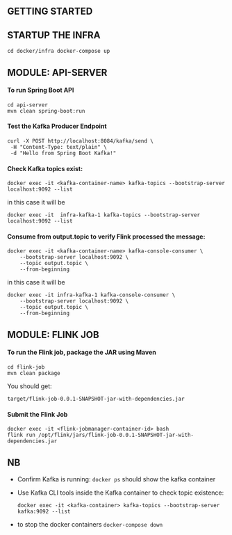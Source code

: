 ## GETTING STARTED

## STARTUP THE INFRA

`
    cd docker/infra
    docker-compose up
`

## MODULE: API-SERVER

#### To run Spring Boot API

    cd api-server
    mvn clean spring-boot:run

#### Test the Kafka Producer Endpoint

    curl -X POST http://localhost:8084/kafka/send \
     -H "Content-Type: text/plain" \
     -d "Hello from Spring Boot Kafka!"

#### Check Kafka topics exist:
    docker exec -it <kafka-container-name> kafka-topics --bootstrap-server localhost:9092 --list

in this case it will be

    docker exec -it  infra-kafka-1 kafka-topics --bootstrap-server localhost:9092 --list

#### Consume from output.topic to verify Flink processed the message:

    docker exec -it <kafka-container-name> kafka-console-consumer \
        --bootstrap-server localhost:9092 \
        --topic output.topic \
        --from-beginning

in this case it will be

    docker exec -it infra-kafka-1 kafka-console-consumer \
        --bootstrap-server localhost:9092 \
        --topic output.topic \
        --from-beginning


## MODULE: FLINK JOB

#### To run the Flink job, package the JAR using Maven

    cd flink-job
    mvn clean package

You should get:

    target/flink-job-0.0.1-SNAPSHOT-jar-with-dependencies.jar

#### Submit the Flink Job

    docker exec -it <flink-jobmanager-container-id> bash
    flink run /opt/flink/jars/flink-job-0.0.1-SNAPSHOT-jar-with-dependencies.jar

## NB
- Confirm Kafka is running: `docker ps` should show the kafka container
- Use Kafka CLI tools inside the Kafka container to check topic existence:

      docker exec -it <kafka-container> kafka-topics --bootstrap-server kafka:9092 --list
- to stop the docker containers `docker-compose down`